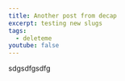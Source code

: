 ```yaml
---
title: Another post from decap
excerpt: testing new slugs
tags:
  - deleteme
youtube: false
---
```

sdgsdfgsdfg
